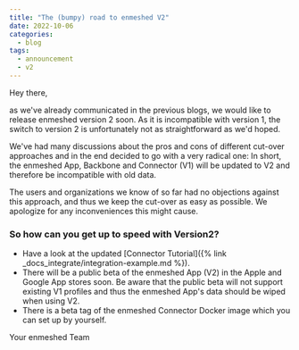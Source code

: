 ```yaml
---
title: "The (bumpy) road to enmeshed V2"
date: 2022-10-06
categories:
  - blog
tags:
  - announcement
  - v2
---
```


Hey there,

as we've already communicated in the previous blogs, we would like to release enmeshed version 2 soon. As it is incompatible with version 1, the switch to version 2 is unfortunately not as straightforward as we'd hoped.

We've had many discussions about the pros and cons of different cut-over approaches and in the end decided to go with a very radical one: In short, the enmeshed App, Backbone and Connector (V1) will be updated to V2 and therefore be incompatible with old data.

The users and organizations we know of so far had no objections against this approach, and thus we keep the cut-over as easy as possible. We apologize for any inconveniences this might cause.

### So how can you get up to speed with Version2?

- Have a look at the updated [Connector Tutorial]({% link _docs_integrate/integration-example.md %}).
- There will be a public beta of the enmeshed App (V2) in the Apple and Google App stores soon. Be aware that the public beta will not support existing V1 profiles and thus the enmeshed App's data should be wiped when using V2.
- There is a beta tag of the enmeshed Connector Docker image which you can set up by yourself.

Your enmeshed Team

